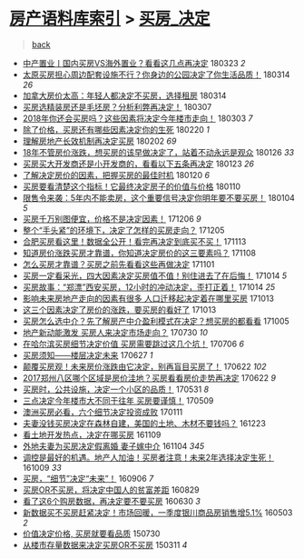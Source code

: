 [房产语料库索引](../../README.md)  > [买房_决定](买房_决定.md)
====
> [back](../README.md)

- [中产置业丨国内买房VS海外置业？看看这几点再决定](http://jkwz.applinzi.com/ittc/7083623707136492551.html#%E4%B8%AD%E4%BA%A7%E7%BD%AE%E4%B8%9A%E4%B8%A8%E5%9B%BD%E5%86%85%E4%B9%B0%E6%88%BFVS%E6%B5%B7%E5%A4%96%E7%BD%AE%E4%B8%9A%EF%BC%9F%E7%9C%8B%E7%9C%8B%E8%BF%99%E5%87%A0%E7%82%B9%E5%86%8D%E5%86%B3%E5%AE%9A) 180323 *2* 
- [太原买房担心周边配套设施不行？你身边的公园决定了你生活品质！](http://jkwz.applinzi.com/ittc/7080253072221930502.html#%E5%A4%AA%E5%8E%9F%E4%B9%B0%E6%88%BF%E6%8B%85%E5%BF%83%E5%91%A8%E8%BE%B9%E9%85%8D%E5%A5%97%E8%AE%BE%E6%96%BD%E4%B8%8D%E8%A1%8C%EF%BC%9F%E4%BD%A0%E8%BA%AB%E8%BE%B9%E7%9A%84%E5%85%AC%E5%9B%AD%E5%86%B3%E5%AE%9A%E4%BA%86%E4%BD%A0%E7%94%9F%E6%B4%BB%E5%93%81%E8%B4%A8%EF%BC%81) 180314 *26* 
- [加拿大房价太高：年轻人都决定不买房，选择租房](http://jkwz.applinzi.com/ittc/7064693755112588294.html#%E5%8A%A0%E6%8B%BF%E5%A4%A7%E6%88%BF%E4%BB%B7%E5%A4%AA%E9%AB%98%EF%BC%9A%E5%B9%B4%E8%BD%BB%E4%BA%BA%E9%83%BD%E5%86%B3%E5%AE%9A%E4%B8%8D%E4%B9%B0%E6%88%BF%EF%BC%8C%E9%80%89%E6%8B%A9%E7%A7%9F%E6%88%BF) 180314  
- [买房选精装房还是毛坯房？分析利弊再决定！](http://jkwz.applinzi.com/ittc/7077753518650033169.html#%E4%B9%B0%E6%88%BF%E9%80%89%E7%B2%BE%E8%A3%85%E6%88%BF%E8%BF%98%E6%98%AF%E6%AF%9B%E5%9D%AF%E6%88%BF%EF%BC%9F%E5%88%86%E6%9E%90%E5%88%A9%E5%BC%8A%E5%86%8D%E5%86%B3%E5%AE%9A%EF%BC%81) 180307  
- [2018年你还会买房吗？这些因素将决定今年楼市走向！](http://jkwz.applinzi.com/ittc/7076200100944938001.html#2018%E5%B9%B4%E4%BD%A0%E8%BF%98%E4%BC%9A%E4%B9%B0%E6%88%BF%E5%90%97%EF%BC%9F%E8%BF%99%E4%BA%9B%E5%9B%A0%E7%B4%A0%E5%B0%86%E5%86%B3%E5%AE%9A%E4%BB%8A%E5%B9%B4%E6%A5%BC%E5%B8%82%E8%B5%B0%E5%90%91%EF%BC%81) 180303 *7* 
- [除了价格，买房还有哪些因素决定你的生死](http://jkwz.applinzi.com/ittc/7072290064560555025.html#%E9%99%A4%E4%BA%86%E4%BB%B7%E6%A0%BC%EF%BC%8C%E4%B9%B0%E6%88%BF%E8%BF%98%E6%9C%89%E5%93%AA%E4%BA%9B%E5%9B%A0%E7%B4%A0%E5%86%B3%E5%AE%9A%E4%BD%A0%E7%9A%84%E7%94%9F%E6%AD%BB) 180220 *1* 
- [理解房地产长效机制再决定买房](http://jkwz.applinzi.com/ittc/7065267666397168647.html#%E7%90%86%E8%A7%A3%E6%88%BF%E5%9C%B0%E4%BA%A7%E9%95%BF%E6%95%88%E6%9C%BA%E5%88%B6%E5%86%8D%E5%86%B3%E5%AE%9A%E4%B9%B0%E6%88%BF) 180202 *69* 
- [18年不管房价涨跌，想买房的该早做决定了，站着不动永远是观众](http://jkwz.applinzi.com/ittc/7061445667438724103.html#18%E5%B9%B4%E4%B8%8D%E7%AE%A1%E6%88%BF%E4%BB%B7%E6%B6%A8%E8%B7%8C%EF%BC%8C%E6%83%B3%E4%B9%B0%E6%88%BF%E7%9A%84%E8%AF%A5%E6%97%A9%E5%81%9A%E5%86%B3%E5%AE%9A%E4%BA%86%EF%BC%8C%E7%AB%99%E7%9D%80%E4%B8%8D%E5%8A%A8%E6%B0%B8%E8%BF%9C%E6%98%AF%E8%A7%82%E4%BC%97) 180126 *33* 
- [买房买大开发商还是小开发商的，看看以下五条再决定](http://jkwz.applinzi.com/ittc/7061723703451059206.html#%E4%B9%B0%E6%88%BF%E4%B9%B0%E5%A4%A7%E5%BC%80%E5%8F%91%E5%95%86%E8%BF%98%E6%98%AF%E5%B0%8F%E5%BC%80%E5%8F%91%E5%95%86%E7%9A%84%EF%BC%8C%E7%9C%8B%E7%9C%8B%E4%BB%A5%E4%B8%8B%E4%BA%94%E6%9D%A1%E5%86%8D%E5%86%B3%E5%AE%9A) 180123 *26* 
- [了解决定房价的因素，把握买房的最佳时机](http://jkwz.applinzi.com/ittc/7060628605346776070.html#%E4%BA%86%E8%A7%A3%E5%86%B3%E5%AE%9A%E6%88%BF%E4%BB%B7%E7%9A%84%E5%9B%A0%E7%B4%A0%EF%BC%8C%E6%8A%8A%E6%8F%A1%E4%B9%B0%E6%88%BF%E7%9A%84%E6%9C%80%E4%BD%B3%E6%97%B6%E6%9C%BA) 180120 *6* 
- [买房要看清楚这个指标！它最终决定房子的价值与价格](http://jkwz.applinzi.com/ittc/7056871029362656273.html#%E4%B9%B0%E6%88%BF%E8%A6%81%E7%9C%8B%E6%B8%85%E6%A5%9A%E8%BF%99%E4%B8%AA%E6%8C%87%E6%A0%87%EF%BC%81%E5%AE%83%E6%9C%80%E7%BB%88%E5%86%B3%E5%AE%9A%E6%88%BF%E5%AD%90%E7%9A%84%E4%BB%B7%E5%80%BC%E4%B8%8E%E4%BB%B7%E6%A0%BC) 180110  
- [限售令来袭：5年内不能卖房，这个重要信号决定你明年要不要买房！](http://jkwz.applinzi.com/ittc/7054708102325077009.html#%E9%99%90%E5%94%AE%E4%BB%A4%E6%9D%A5%E8%A2%AD%EF%BC%9A5%E5%B9%B4%E5%86%85%E4%B8%8D%E8%83%BD%E5%8D%96%E6%88%BF%EF%BC%8C%E8%BF%99%E4%B8%AA%E9%87%8D%E8%A6%81%E4%BF%A1%E5%8F%B7%E5%86%B3%E5%AE%9A%E4%BD%A0%E6%98%8E%E5%B9%B4%E8%A6%81%E4%B8%8D%E8%A6%81%E4%B9%B0%E6%88%BF%EF%BC%81) 180104 *5* 
- [买房千万别图便宜，价格不是决定因素！](http://jkwz.applinzi.com/ittc/7043967727801205777.html#%E4%B9%B0%E6%88%BF%E5%8D%83%E4%B8%87%E5%88%AB%E5%9B%BE%E4%BE%BF%E5%AE%9C%EF%BC%8C%E4%BB%B7%E6%A0%BC%E4%B8%8D%E6%98%AF%E5%86%B3%E5%AE%9A%E5%9B%A0%E7%B4%A0%EF%BC%81) 171206 *9* 
- [整个“手头紧”的环境下，决定了怎样的买房走向？](http://jkwz.applinzi.com/ittc/7043613403917059088.html#%E6%95%B4%E4%B8%AA%E2%80%9C%E6%89%8B%E5%A4%B4%E7%B4%A7%E2%80%9D%E7%9A%84%E7%8E%AF%E5%A2%83%E4%B8%8B%EF%BC%8C%E5%86%B3%E5%AE%9A%E4%BA%86%E6%80%8E%E6%A0%B7%E7%9A%84%E4%B9%B0%E6%88%BF%E8%B5%B0%E5%90%91%EF%BC%9F) 171205  
- [合肥买房看这里！数据全公开！看完再决定到底买不买！](http://jkwz.applinzi.com/ittc/7035451285912945680.html#%E5%90%88%E8%82%A5%E4%B9%B0%E6%88%BF%E7%9C%8B%E8%BF%99%E9%87%8C%EF%BC%81%E6%95%B0%E6%8D%AE%E5%85%A8%E5%85%AC%E5%BC%80%EF%BC%81%E7%9C%8B%E5%AE%8C%E5%86%8D%E5%86%B3%E5%AE%9A%E5%88%B0%E5%BA%95%E4%B9%B0%E4%B8%8D%E4%B9%B0%EF%BC%81) 171113  
- [知道房价涨跌买房才靠谱，你知道决定房价的这三要素吗？](http://jkwz.applinzi.com/ittc/7033676843255858192.html#%E7%9F%A5%E9%81%93%E6%88%BF%E4%BB%B7%E6%B6%A8%E8%B7%8C%E4%B9%B0%E6%88%BF%E6%89%8D%E9%9D%A0%E8%B0%B1%EF%BC%8C%E4%BD%A0%E7%9F%A5%E9%81%93%E5%86%B3%E5%AE%9A%E6%88%BF%E4%BB%B7%E7%9A%84%E8%BF%99%E4%B8%89%E8%A6%81%E7%B4%A0%E5%90%97%EF%BC%9F) 171108  
- [怎么买房才靠谱？买房之前先看看这些再做决定](http://jkwz.applinzi.com/ittc/7030978528311510032.html#%E6%80%8E%E4%B9%88%E4%B9%B0%E6%88%BF%E6%89%8D%E9%9D%A0%E8%B0%B1%EF%BC%9F%E4%B9%B0%E6%88%BF%E4%B9%8B%E5%89%8D%E5%85%88%E7%9C%8B%E7%9C%8B%E8%BF%99%E4%BA%9B%E5%86%8D%E5%81%9A%E5%86%B3%E5%AE%9A) 171101  
- [买房一定看采光，四大因素决定买房值不值！别住进去了在后悔！](http://jkwz.applinzi.com/ittc/7024277351628801041.html#%E4%B9%B0%E6%88%BF%E4%B8%80%E5%AE%9A%E7%9C%8B%E9%87%87%E5%85%89%EF%BC%8C%E5%9B%9B%E5%A4%A7%E5%9B%A0%E7%B4%A0%E5%86%B3%E5%AE%9A%E4%B9%B0%E6%88%BF%E5%80%BC%E4%B8%8D%E5%80%BC%EF%BC%81%E5%88%AB%E4%BD%8F%E8%BF%9B%E5%8E%BB%E4%BA%86%E5%9C%A8%E5%90%8E%E6%82%94%EF%BC%81) 171014 *5* 
- [买房故事：“郑漂”西安买房，12小时的冲动决定，歪打正着！](http://jkwz.applinzi.com/ittc/7024228383200904209.html#%E4%B9%B0%E6%88%BF%E6%95%85%E4%BA%8B%EF%BC%9A%E2%80%9C%E9%83%91%E6%BC%82%E2%80%9D%E8%A5%BF%E5%AE%89%E4%B9%B0%E6%88%BF%EF%BC%8C12%E5%B0%8F%E6%97%B6%E7%9A%84%E5%86%B2%E5%8A%A8%E5%86%B3%E5%AE%9A%EF%BC%8C%E6%AD%AA%E6%89%93%E6%AD%A3%E7%9D%80%EF%BC%81) 171014 *25* 
- [影响未来房地产走向的因素有很多 人口迁移起决定着在哪里买房](http://jkwz.applinzi.com/ittc/7023975546999014416.html#%E5%BD%B1%E5%93%8D%E6%9C%AA%E6%9D%A5%E6%88%BF%E5%9C%B0%E4%BA%A7%E8%B5%B0%E5%90%91%E7%9A%84%E5%9B%A0%E7%B4%A0%E6%9C%89%E5%BE%88%E5%A4%9A+%E4%BA%BA%E5%8F%A3%E8%BF%81%E7%A7%BB%E8%B5%B7%E5%86%B3%E5%AE%9A%E7%9D%80%E5%9C%A8%E5%93%AA%E9%87%8C%E4%B9%B0%E6%88%BF) 171013  
- [这三个因素决定了房价的涨跌，要买房的看好了](http://jkwz.applinzi.com/ittc/7023863017048114193.html#%E8%BF%99%E4%B8%89%E4%B8%AA%E5%9B%A0%E7%B4%A0%E5%86%B3%E5%AE%9A%E4%BA%86%E6%88%BF%E4%BB%B7%E7%9A%84%E6%B6%A8%E8%B7%8C%EF%BC%8C%E8%A6%81%E4%B9%B0%E6%88%BF%E7%9A%84%E7%9C%8B%E5%A5%BD%E4%BA%86) 171013  
- [买房怎么选中介？先了解房产中介盈利模式在决定？想买房的都看看](http://jkwz.applinzi.com/ittc/7021089167549924368.html#%E4%B9%B0%E6%88%BF%E6%80%8E%E4%B9%88%E9%80%89%E4%B8%AD%E4%BB%8B%EF%BC%9F%E5%85%88%E4%BA%86%E8%A7%A3%E6%88%BF%E4%BA%A7%E4%B8%AD%E4%BB%8B%E7%9B%88%E5%88%A9%E6%A8%A1%E5%BC%8F%E5%9C%A8%E5%86%B3%E5%AE%9A%EF%BC%9F%E6%83%B3%E4%B9%B0%E6%88%BF%E7%9A%84%E9%83%BD%E7%9C%8B%E7%9C%8B) 171005  
- [地产新动能激发 买房人来决定市场走向？](http://jkwz.applinzi.com/ittc/6995391929347736592.html#%E5%9C%B0%E4%BA%A7%E6%96%B0%E5%8A%A8%E8%83%BD%E6%BF%80%E5%8F%91+%E4%B9%B0%E6%88%BF%E4%BA%BA%E6%9D%A5%E5%86%B3%E5%AE%9A%E5%B8%82%E5%9C%BA%E8%B5%B0%E5%90%91%EF%BC%9F) 170730 *10* 
- [在哈尔滨买房细节决定价值 买房需要跳过这几个坑！](http://jkwz.applinzi.com/ittc/6987219647949440005.html#%E5%9C%A8%E5%93%88%E5%B0%94%E6%BB%A8%E4%B9%B0%E6%88%BF%E7%BB%86%E8%8A%82%E5%86%B3%E5%AE%9A%E4%BB%B7%E5%80%BC+%E4%B9%B0%E6%88%BF%E9%9C%80%E8%A6%81%E8%B7%B3%E8%BF%87%E8%BF%99%E5%87%A0%E4%B8%AA%E5%9D%91%EF%BC%81) 170706 *6* 
- [买房须知——楼层决定未来](http://jkwz.applinzi.com/ittc/6983772409759794180.html#%E4%B9%B0%E6%88%BF%E9%A1%BB%E7%9F%A5%E2%80%94%E2%80%94%E6%A5%BC%E5%B1%82%E5%86%B3%E5%AE%9A%E6%9C%AA%E6%9D%A5) 170627 *1* 
- [颠覆买房观！未来房价涨跌由它决定，别再盲目买房了！](http://jkwz.applinzi.com/ittc/6982046117544854532.html#%E9%A2%A0%E8%A6%86%E4%B9%B0%E6%88%BF%E8%A7%82%EF%BC%81%E6%9C%AA%E6%9D%A5%E6%88%BF%E4%BB%B7%E6%B6%A8%E8%B7%8C%E7%94%B1%E5%AE%83%E5%86%B3%E5%AE%9A%EF%BC%8C%E5%88%AB%E5%86%8D%E7%9B%B2%E7%9B%AE%E4%B9%B0%E6%88%BF%E4%BA%86%EF%BC%81) 170622 *102* 
- [2017郑州八区哪个区域是房价洼地？买房看看房价走势再决定](http://jkwz.applinzi.com/ittc/6981920665744458756.html#2017%E9%83%91%E5%B7%9E%E5%85%AB%E5%8C%BA%E5%93%AA%E4%B8%AA%E5%8C%BA%E5%9F%9F%E6%98%AF%E6%88%BF%E4%BB%B7%E6%B4%BC%E5%9C%B0%EF%BC%9F%E4%B9%B0%E6%88%BF%E7%9C%8B%E7%9C%8B%E6%88%BF%E4%BB%B7%E8%B5%B0%E5%8A%BF%E5%86%8D%E5%86%B3%E5%AE%9A) 170622 *9* 
- [买房时，公共设施，决定一个小区的品质！](http://jkwz.applinzi.com/ittc/6973933765108696068.html#%E4%B9%B0%E6%88%BF%E6%97%B6%EF%BC%8C%E5%85%AC%E5%85%B1%E8%AE%BE%E6%96%BD%EF%BC%8C%E5%86%B3%E5%AE%9A%E4%B8%80%E4%B8%AA%E5%B0%8F%E5%8C%BA%E7%9A%84%E5%93%81%E8%B4%A8%EF%BC%81) 170531 *8* 
- [三点决定今年楼市大不同于往年 买房要谨慎！](http://jkwz.applinzi.com/ittc/6965774509763200004.html#%E4%B8%89%E7%82%B9%E5%86%B3%E5%AE%9A%E4%BB%8A%E5%B9%B4%E6%A5%BC%E5%B8%82%E5%A4%A7%E4%B8%8D%E5%90%8C%E4%BA%8E%E5%BE%80%E5%B9%B4+%E4%B9%B0%E6%88%BF%E8%A6%81%E8%B0%A8%E6%85%8E%EF%BC%81) 170509  
- [澳洲买房必看，六个细节决定投资成败](http://jkwz.applinzi.com/ittc/6921837712486433796.html#%E6%BE%B3%E6%B4%B2%E4%B9%B0%E6%88%BF%E5%BF%85%E7%9C%8B%EF%BC%8C%E5%85%AD%E4%B8%AA%E7%BB%86%E8%8A%82%E5%86%B3%E5%AE%9A%E6%8A%95%E8%B5%84%E6%88%90%E8%B4%A5) 170111  
- [夫妻没钱买房决定在森林自建，美国的土地、木材不要钱吗？](http://jkwz.applinzi.com/ittc/6914956682139796485.html#%E5%A4%AB%E5%A6%BB%E6%B2%A1%E9%92%B1%E4%B9%B0%E6%88%BF%E5%86%B3%E5%AE%9A%E5%9C%A8%E6%A3%AE%E6%9E%97%E8%87%AA%E5%BB%BA%EF%BC%8C%E7%BE%8E%E5%9B%BD%E7%9A%84%E5%9C%9F%E5%9C%B0%E3%80%81%E6%9C%A8%E6%9D%90%E4%B8%8D%E8%A6%81%E9%92%B1%E5%90%97%EF%BC%9F) 161223  
- [看土地开发热点，决定在哪买房](http://jkwz.applinzi.com/ittc/6898558766026327044.html#%E7%9C%8B%E5%9C%9F%E5%9C%B0%E5%BC%80%E5%8F%91%E7%83%AD%E7%82%B9%EF%BC%8C%E5%86%B3%E5%AE%9A%E5%9C%A8%E5%93%AA%E4%B9%B0%E6%88%BF) 161109  
- [外地夫妻为买房决定假离婚 妻子嫁中介](http://jkwz.applinzi.com/ittc/6896751247310193669.html#%E5%A4%96%E5%9C%B0%E5%A4%AB%E5%A6%BB%E4%B8%BA%E4%B9%B0%E6%88%BF%E5%86%B3%E5%AE%9A%E5%81%87%E7%A6%BB%E5%A9%9A+%E5%A6%BB%E5%AD%90%E5%AB%81%E4%B8%AD%E4%BB%8B) 161104 *345* 
- [调控是最好的机遇。地产人加油！买房者注意！未来2年选择决定生死！](http://jkwz.applinzi.com/ittc/6886904745658156036.html#%E8%B0%83%E6%8E%A7%E6%98%AF%E6%9C%80%E5%A5%BD%E7%9A%84%E6%9C%BA%E9%81%87%E3%80%82%E5%9C%B0%E4%BA%A7%E4%BA%BA%E5%8A%A0%E6%B2%B9%EF%BC%81%E4%B9%B0%E6%88%BF%E8%80%85%E6%B3%A8%E6%84%8F%EF%BC%81%E6%9C%AA%E6%9D%A52%E5%B9%B4%E9%80%89%E6%8B%A9%E5%86%B3%E5%AE%9A%E7%94%9F%E6%AD%BB%EF%BC%81) 161009 *33* 
- [买房，“细节”决定“未来”！](http://jkwz.applinzi.com/ittc/6874705756548498436.html#%E4%B9%B0%E6%88%BF%EF%BC%8C%E2%80%9C%E7%BB%86%E8%8A%82%E2%80%9D%E5%86%B3%E5%AE%9A%E2%80%9C%E6%9C%AA%E6%9D%A5%E2%80%9D%EF%BC%81) 160906 *7* 
- [买房OR不买房，将决定中国人的贫富差距](http://jkwz.applinzi.com/ittc/6871841381361910789.html#%E4%B9%B0%E6%88%BFOR%E4%B8%8D%E4%B9%B0%E6%88%BF%EF%BC%8C%E5%B0%86%E5%86%B3%E5%AE%9A%E4%B8%AD%E5%9B%BD%E4%BA%BA%E7%9A%84%E8%B4%AB%E5%AF%8C%E5%B7%AE%E8%B7%9D) 160829  
- [看了这6个购房数据，再决定要不要买房](http://jkwz.applinzi.com/ittc/6849540207841641477.html#%E7%9C%8B%E4%BA%86%E8%BF%996%E4%B8%AA%E8%B4%AD%E6%88%BF%E6%95%B0%E6%8D%AE%EF%BC%8C%E5%86%8D%E5%86%B3%E5%AE%9A%E8%A6%81%E4%B8%8D%E8%A6%81%E4%B9%B0%E6%88%BF) 160630 *3* 
- [新数据买不买房赶紧决定！市场回暖，一季度银川商品房销售增5.1%](http://jkwz.applinzi.com/ittc/6828113562312377349.html#%E6%96%B0%E6%95%B0%E6%8D%AE%E4%B9%B0%E4%B8%8D%E4%B9%B0%E6%88%BF%E8%B5%B6%E7%B4%A7%E5%86%B3%E5%AE%9A%EF%BC%81%E5%B8%82%E5%9C%BA%E5%9B%9E%E6%9A%96%EF%BC%8C%E4%B8%80%E5%AD%A3%E5%BA%A6%E9%93%B6%E5%B7%9D%E5%95%86%E5%93%81%E6%88%BF%E9%94%80%E5%94%AE%E5%A2%9E5.1%25) 160503 *2* 
- [价值决定价格, 买房就要看品质](http://jkwz.applinzi.com/ittc/547650611428547542.html#%E4%BB%B7%E5%80%BC%E5%86%B3%E5%AE%9A%E4%BB%B7%E6%A0%BC%2C+%E4%B9%B0%E6%88%BF%E5%B0%B1%E8%A6%81%E7%9C%8B%E5%93%81%E8%B4%A8) 150730  
- [从楼市存量数据来决定买房OR不买房](http://jkwz.applinzi.com/ittc/547650611397194312.html#%E4%BB%8E%E6%A5%BC%E5%B8%82%E5%AD%98%E9%87%8F%E6%95%B0%E6%8D%AE%E6%9D%A5%E5%86%B3%E5%AE%9A%E4%B9%B0%E6%88%BFOR%E4%B8%8D%E4%B9%B0%E6%88%BF) 150311 *4* 
